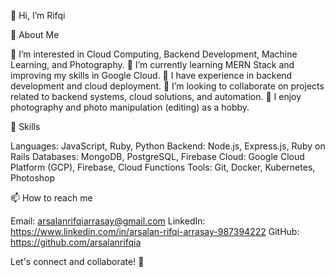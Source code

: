 👋 Hi, I’m Rifqi

🚀 About Me

👀 I’m interested in Cloud Computing, Backend Development, Machine Learning, and Photography.
🌱 I’m currently learning MERN Stack and improving my skills in Google Cloud.
💼 I have experience in backend development and cloud deployment.
🎯 I’m looking to collaborate on projects related to backend systems, cloud solutions, and automation.
📸 I enjoy photography and photo manipulation (editing) as a hobby.

🔧 Skills

Languages: JavaScript, Ruby, Python
Backend: Node.js, Express.js, Ruby on Rails
Databases: MongoDB, PostgreSQL, Firebase
Cloud: Google Cloud Platform (GCP), Firebase, Cloud Functions
Tools: Git, Docker, Kubernetes, Photoshop

📫 How to reach me

Email: arsalanrifqiarrasay@gmail.com
LinkedIn: https://www.linkedin.com/in/arsalan-rifqi-arrasay-987394222
GitHub: https://github.com/arsalanrifqia

Let's connect and collaborate! 🚀


<!---
roockall/roockall is a ✨ special ✨ repository because its `README.md` (this file) appears on your GitHub profile.
You can click the Preview link to take a look at your changes.
--->
